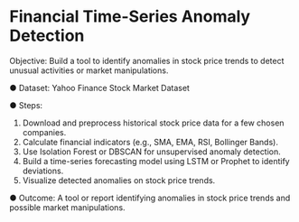 # Financial Time-Series Anomaly Detection
Objective: Build a tool to identify anomalies in stock price trends to detect unusual activities or
market manipulations.

● Dataset: Yahoo Finance Stock Market Dataset

● Steps:
1. Download and preprocess historical stock price data for a few chosen companies.
2. Calculate financial indicators (e.g., SMA, EMA, RSI, Bollinger Bands).
3. Use Isolation Forest or DBSCAN for unsupervised anomaly detection.
4. Build a time-series forecasting model using LSTM or Prophet to identify
deviations.
5. Visualize detected anomalies on stock price trends.
   
● Outcome: A tool or report identifying anomalies in stock price trends
and possible market manipulations.
